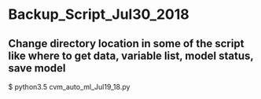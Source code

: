 # Backup_Script_Jul30_2018
## Change  directory location in some of the script like where to get data, variable list, model status, save model
$ python3.5 cvm_auto_ml_Jul19_18.py
